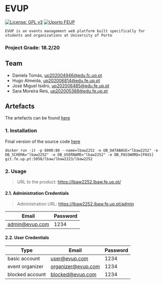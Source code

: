 # EVUP
[![License: GPL v3](https://img.shields.io/badge/License-GPLv3-blue.svg)](https://www.gnu.org/licenses/gpl-3.0)
[![Uporto FEUP](https://img.shields.io/badge/UPorto-FEUP-brown)](FEUP)

`EVUP is an events management web platform built specifically for students and organizations at University of Porto`

### Project Grade: 18.2/20

## Team

- Daniela Tomás, up202004946@edu.fc.up.pt
- Hugo Almeida, up202006814@edu.fe.up.pt
- José Miguel Isidro, up202006485@edu.fe.up.pt
- Sara Moreira Reis, up202005388@edu.fe.up.pt

## Artefacts

The artefacts can be found [here](https://github.com/zmiguel2011/LBAW-EVUP/wiki)

### 1. Installation

Final version of the source code [here](https://github.com/zmiguel2011/LBAW-EVUP/tree/main/evup)
```
docker run -it -p 8000:80 --name=lbaw2252 -e DB_DATABASE="lbaw2252" -e DB_SCHEMA="lbaw2252" -e DB_USERNAME="lbaw2252" -e DB_PASSWORD=[PASS] git.fe.up.pt:5050/lbaw/lbaw2223/lbaw2252
```

### 2. Usage

> URL to the product: https://lbaw2252.lbaw.fe.up.pt/

#### 2.1. Administration Credentials

> Administration URL: https://lbaw2252.lbaw.fe.up.pt/admin

| Email | Password |
|-------|----------|
| admin@evup.com | 1234 |

#### 2.2. User Credentials

| Type | Email | Password |
|------|-------|----------|
| basic account | user@evup.com | 1234 |
| event organizer | organizer@evup.com | 1234 |
| blocked account | blocked@evup.com | 1234 |
